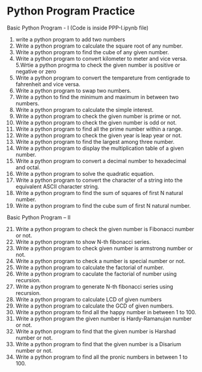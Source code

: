# Python Program Practice

Basic Python Program - I (Code is inside PPP-I.ipynb file)

1. write a python program to add two numbers
2. Write a python program to calculate the square root of any number.
3. Write a python program to find the cube of any given number.
4. Write a python program to convert kilometer to meter and vice versa.
5.Wrtie a python progrma to check the given number is positive or negative or zero 
6. Write a python program to convert the tempareture from centigrade to fahrenheit and vice versa.
7. Write a python program to swap two numbers.
8. Write a python to find the minimum and maximum in between two numbers.
9. Write a python program to calculate the simple interest.
10. Write a python program to check the given  number is prime or not.
11. Write a python program to check the given number is odd or not.
12. Write a python program to find all the prime number within a range.
13. Write a python program to check the given year is leap year or not.
14. Write a python program to find the largest among three number.
15. Write a python program to display the multiplication table of a given number.
16. Write a python program to convert a decimal number to hexadecimal and octal.
17. Write a python program to solve the quadratic equation.
18. Write a python program to convert the character of a string into the equivalent ASCII character string.
19. Write a python program to find the sum of squares of first N natural number.
20. Write a python program to find the cube sum of first N natural number.

Basic Python Program – II

21. Write a python program to check the given number is Fibonacci number or not.
22. Write a python program to show N-th fibonacci series.
23. Write a python program to check given number is armstrong number or not.
24. Write a python program to check a number is special number or not.
25. Write a python program to calculate the factorial of number.
26. Write a python program to caculate the factorial of number using recursion.
27. Write a python program to generate N-th fibonacci series using recursion.
28. Write a python program to calculate LCD of given numbers
29. Write a python program to calculate the GCD of given numbers.
30. Write a python program to find all the happy number in between 1 to 100.
31. Write a python program the given number is Hardy-Ramanujan number or not.
32. Write a python program to find that the given number is Harshad number or not.
33. Write a python program to find that the given number is a Disarium number or not.
34. Write a python program to find all the pronic numbers in between 1 to 100.
